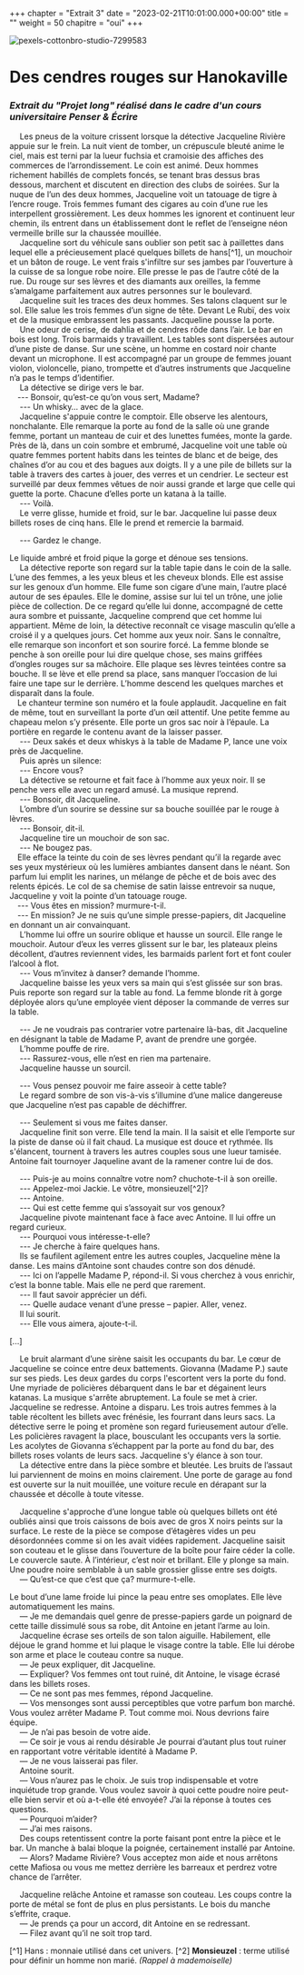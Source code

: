 +++
chapter = "Extrait 3"
date = "2023-02-21T10:01:00.000+00:00"
title = ""
weight = 50
chapitre = "oui"
+++

![pexels-cottonbro-studio-7299583](https://user-images.githubusercontent.com/125170529/231293198-ba85e1f6-539b-4503-86b4-72e04f3470c1.jpg)


# Des cendres rouges sur Hanokaville

### _Extrait du "Projet long" réalisé dans le cadre d'un cours universitaire Penser & Écrire_

  Les pneus de la voiture crissent lorsque la détective Jacqueline Rivière appuie sur le frein. La nuit vient de tomber, un crépuscule bleuté anime le ciel, mais est terni par la lueur fuchsia et cramoisie des affiches des commerces de l’arrondissement. Le coin est animé. Deux hommes richement habillés de complets foncés, se tenant bras dessus bras dessous, marchent et discutent en direction des clubs de soirées. Sur la nuque de l’un des deux hommes, Jacqueline voit un tatouage de tigre à l’encre rouge. Trois femmes fumant des cigares au coin d’une rue les interpellent grossièrement. Les deux hommes les ignorent et continuent leur chemin, ils entrent dans un établissement dont le reflet de l’enseigne néon vermeille brille sur la chaussée mouillée.    
  Jacqueline sort du véhicule sans oublier son petit sac à paillettes dans lequel elle a précieusement placé quelques billets de hans[^1], un mouchoir et un bâton de rouge. Le vent frais s'infiltre sur ses jambes par l’ouverture à la cuisse de sa longue robe noire. Elle presse le pas de l’autre côté de la rue. Du rouge sur ses lèvres et des diamants aux oreilles, la femme s’amalgame parfaitement aux autres personnes sur le boulevard.    
  Jacqueline suit les traces des deux hommes. Ses talons claquent sur le sol. Elle salue les trois femmes d’un signe de tête. Devant Le Rubï, des voix et de la musique embrassent les passants. Jacqueline pousse la porte.     
  Une odeur de cerise, de dahlia et de cendres rôde dans l’air. Le bar en bois est long. Trois barmaids y travaillent. Les tables sont dispersées autour d’une piste de danse. Sur une scène, un homme en costard noir chante devant un microphone. Il est accompagné par un groupe de femmes jouant violon, violoncelle, piano, trompette et d’autres instruments que Jacqueline n’a pas le temps d’identifier.    
  La détective se dirige vers le bar.    
  --- Bonsoir, qu’est-ce qu’on vous sert, Madame?     
  --- Un whisky… avec de la glace.   
  Jacqueline s'appuie contre le comptoir. Elle observe les alentours, nonchalante. Elle remarque la porte au fond de la salle où une grande femme, portant un manteau de cuir et des lunettes fumées, monte la garde. Près de là, dans un coin sombre et embrumé, Jacqueline voit une table où quatre femmes portent habits dans les teintes de blanc et de beige, des chaînes d’or au cou et des bagues aux doigts. Il y a une pile de billets sur la table à travers des cartes à jouer, des verres et un cendrier. Le secteur est surveillé par deux femmes vêtues de noir aussi grande et large que celle qui guette la porte. Chacune d’elles porte un katana à la taille.    
  --- Voilà.    
  Le verre glisse, humide et froid, sur le bar. Jacqueline lui passe deux billets roses de cinq hans. Elle le prend et remercie la barmaid.   

  --- Gardez le change.   

Le liquide ambré et froid pique la gorge et dénoue ses tensions.    
  La détective reporte son regard sur la table tapie dans le coin de la salle. L’une des femmes, a les yeux bleus et les cheveux blonds. Elle est assise sur les genoux d’un homme. Elle fume son cigare d’une main, l’autre placé autour de ses épaules. Elle le domine, assise sur lui tel un trône, une jolie pièce de collection. De ce regard qu’elle lui donne, accompagné de cette aura sombre et puissante, Jacqueline comprend que cet homme lui appartient. Même de loin, la détective reconnaît ce visage masculin qu’elle a croisé il y a quelques jours. Cet homme aux yeux noir. Sans le connaître, elle remarque son inconfort et son sourire forcé. La femme blonde se penche à son oreille pour lui dire quelque chose, ses mains griffées d’ongles rouges sur sa mâchoire. Elle plaque ses lèvres teintées contre sa bouche. Il se lève et elle prend sa place, sans manquer l’occasion de lui faire une tape sur le derrière. L’homme descend les quelques marches et disparaît dans la foule.    
 Le chanteur termine son numéro et la foule applaudit. Jacqueline en fait de même, tout en surveillant la porte d’un œil attentif. Une petite femme au chapeau melon s’y présente. Elle porte un gros sac noir à l’épaule. La portière en regarde le contenu avant de la laisser passer.  
  --- Deux sakés et deux whiskys à la table de Madame P, lance une voix près de Jacqueline.  
  Puis après un silence:    
  --- Encore vous?     
  La détective se retourne et fait face à l’homme aux yeux noir. Il se penche vers elle avec un regard amusé. La musique reprend.  
  --- Bonsoir, dit Jacqueline.  
  L’ombre d’un sourire se dessine sur sa bouche souillée par le rouge à lèvres.  
  --- Bonsoir, dit-il.  
  Jacqueline tire un mouchoir de son sac.  
  --- Ne bougez pas.  
 Elle efface la teinte du coin de ses lèvres pendant qu’il la regarde avec ses yeux mystérieux où les lumières ambiantes dansent dans le néant. Son parfum lui emplit les narines, un mélange de pêche et de bois avec des relents épicés. Le col de sa chemise de satin laisse entrevoir sa nuque, Jacqueline y voit la pointe d’un tatouage rouge.   
 --- Vous êtes en mission? murmure-t-il.  
 --- En mission? Je ne suis qu’une simple presse-papiers, dit Jacqueline en donnant un air convainquant.  
  L’homme lui offre un sourire oblique et hausse un sourcil. Elle range le mouchoir. Autour d’eux les verres glissent sur le bar, les plateaux pleins décollent, d’autres reviennent vides, les barmaids parlent fort et font couler l’alcool à flot.  
  --- Vous m’invitez à danser? demande l’homme.  
  Jacqueline baisse les yeux vers sa main qui s’est glissée sur son bras. Puis reporte son regard sur la table au fond. La femme blonde rit à gorge déployée alors qu’une employée vient déposer la commande de verres sur la table.   

  --- Je ne voudrais pas contrarier votre partenaire là-bas, dit Jacqueline en désignant la table de Madame P, avant de prendre une gorgée.  
  L’homme pouffe de rire.  
  --- Rassurez-vous, elle n’est en rien ma partenaire.  
  Jacqueline hausse un sourcil.   

  --- Vous pensez pouvoir me faire asseoir à cette table?    
  Le regard sombre de son vis-à-vis s’illumine d’une malice dangereuse que Jacqueline n’est pas capable de déchiffrer.   

  --- Seulement si vous me faites danser.  
  Jacqueline finit son verre. Elle tend la main. Il la saisit et elle l’emporte sur la piste de danse où il fait chaud. La musique est douce et rythmée. Ils s'élancent, tournent à travers les autres couples sous une lueur tamisée. Antoine fait tournoyer Jaqueline avant de la ramener contre lui de dos.   
  
  --- Puis-je au moins connaître votre nom? chuchote-t-il à son oreille.  
  --- Appelez-moi Jackie. Le vôtre, monsieuzel[^2]?    
  --- Antoine.  
  --- Qui est cette femme qui s’assoyait sur vos genoux?    
  Jacqueline pivote maintenant face à face avec Antoine. Il lui offre un regard curieux.  
  --- Pourquoi vous intéresse-t-elle?    
  --- Je cherche à faire quelques hans.  
  Ils se faufilent agilement entre les autres couples, Jacqueline mène la danse. Les mains d’Antoine sont chaudes contre son dos dénudé.   
  --- Ici on l’appelle Madame P, répond-il. Si vous cherchez à vous enrichir, c’est la bonne table. Mais elle ne perd que rarement.   
  --- Il faut savoir apprécier un défi.   
  --- Quelle audace venant d’une presse – papier. Aller, venez.  
  Il lui sourit.  
  --- Elle vous aimera, ajoute-t-il.   
  

[...]


  Le bruit alarmant d’une sirène saisit les occupants du bar. Le cœur de Jacqueline se coince entre deux battements. Giovanna (Madame P.) saute sur ses pieds. Les deux gardes du corps l'escortent vers la porte du fond. Une myriade de policières débarquent dans le bar et dégainent leurs katanas. La musique s'arrête abruptement. La foule se met à crier. Jacqueline se redresse. Antoine a disparu. Les trois autres femmes à la table récoltent les billets avec frénésie, les fourrant dans leurs sacs. La détective serre le poing et promène son regard furieusement autour d’elle. Les policières ravagent la place, bousculant les occupants vers la sortie. Les acolytes de Giovanna s’échappent par la porte au fond du bar, des billets roses volants de leurs sacs. Jacqueline s’y élance à son tour.  
  La détective entre dans la pièce sombre et bleutée. Les bruits de l’assaut lui parviennent de moins en moins clairement. Une porte de garage au fond est ouverte sur la nuit mouillée, une voiture recule en dérapant sur la chaussée et décolle à toute vitesse.   

  Jacqueline s'approche d’une longue table où quelques billets ont été oubliés ainsi que trois caissons de bois avec de gros X noirs peints sur la surface. Le reste de la pièce se compose d’étagères vides un peu désordonnées comme si on les avait vidées rapidement. Jacqueline saisit son couteau et le glisse dans l’ouverture de la boîte pour faire céder la colle. Le couvercle saute. À l’intérieur, c’est noir et brillant. Elle y plonge sa main. Une poudre noire semblable à un sable grossier glisse entre ses doigts.  
  — Qu’est-ce que c’est que ça? murmure-t-elle.  

Le bout d’une lame froide lui pince la peau entre ses omoplates. Elle lève automatiquement les mains.    
  — Je me demandais quel genre de presse-papiers garde un poignard de cette taille dissimulé sous sa robe, dit Antoine en jetant l’arme au loin.    
  Jacqueline écrase ses orteils de son talon aiguille. Habilement, elle déjoue le grand homme et lui plaque le visage contre la table. Elle lui dérobe son arme et place le couteau contre sa nuque.    
  — Je peux expliquer, dit Jacqueline.    
  — Expliquer? Vos femmes ont tout ruiné, dit Antoine, le visage écrasé dans les billets roses.    
  — Ce ne sont pas mes femmes, répond Jacqueline.  
  — Vos mensonges sont aussi perceptibles que votre parfum bon marché. Vous voulez arrêter Madame P. Tout comme moi. Nous devrions faire équipe.  
  — Je n’ai pas besoin de votre aide.  
  — Ce soir je vous ai rendu désirable Je pourrai d’autant plus tout ruiner en rapportant votre véritable identité à Madame P.   
  — Je ne vous laisserai pas filer.   
  Antoine sourit.  
  — Vous n’aurez pas le choix. Je suis trop indispensable et votre inquiétude trop grande. Vous voulez savoir à quoi cette poudre noire peut-elle bien servir et où a-t-elle été envoyée? J’ai la réponse à toutes ces questions.   
  — Pourquoi m’aider?     
  — J’ai mes raisons.  
  Des coups retentissent contre la porte faisant pont entre la pièce et le bar. Un manche à balai bloque la poignée, certainement installé par Antoine.   
  — Alors? Madame Rivière? Vous acceptez mon aide et nous arrêtons cette Mafiosa ou vous me mettez derrière les barreaux et perdrez votre chance de l’arrêter.   
  
  Jacqueline relâche Antoine et ramasse son couteau. Les coups contre la porte de métal se font de plus en plus persistants. Le bois du manche s’effrite, craque.  
  — Je prends ça pour un accord, dit Antoine en se redressant.  
  — Filez avant qu’il ne soit trop tard.   
  
  
[^1] Hans : monnaie utilisé dans cet univers.
[^2] **Monsieuzel** : terme utilisé pour définir un homme non marié. _(Rappel à mademoiselle)_
